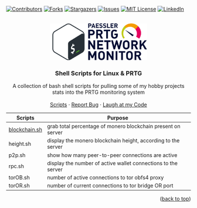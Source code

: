 <a name="readme-top"></a>
<!-- PROJECT SHIELDS -->
[![Contributors][contributors-shield]][contributors-url]
[![Forks][forks-shield]][forks-url]
[![Stargazers][stars-shield]][stars-url]
[![Issues][issues-shield]][issues-url]
[![MIT License][license-shield]][license-url]
[![LinkedIn][linkedin-shield]][linkedin-url]

<!-- PROJECT LOGO -->
<br />
<div align="center">
  <a href="https://www.gnu.org/software/bash/">
    <img src="site/images/bash.png" alt="Bash Logo" width="100" height="100"></a>
  <a href="https://www.paessler.com/prtg">
    <img src="site/images/prtg-blue.png" alt="PRTG Logo" width="160" height="100"></a>
  </a>

  <h3 align="center">Shell Scripts for Linux & PRTG</h3>

  <p align="center">
    A collection of bash shell scripts for pulling some of my hobby projects stats into the PRTG monitoring system
    <br />
    <br />
    <a href="#the-scripts">Scripts</a>
    ·
    <a href="https://github.com/x86txt/prtg/issues">Report Bug</a>
    ·
    <a href="https://github.com/x86txt/prtg/discussions">Laugh at my Code</a>
  </p>
</div>
<a name="the-scripts"></a>

| Scripts       | Purpose                                                       |
|---------------|---------------------------------------------------------------|
| <a href="https://github.com/x86txt/prtg/blob/main/scripts/blockchain.sh">blockchain.sh</a> | grab total percentage of monero blockchain present on server  |
| height.sh     | display the monero blockchain height, according to the server | 
| p2p.sh        | show how many peer-to-peer connections are active             |
| rpc.sh        | display the number of active wallet connections to the server |
| torOB.sh      | number of active connections to tor obfs4 proxy               |
| torOR.sh      | number of current connections to tor bridge OR port           |

<p align="right">(<a href="#readme-top">back to top</a>)</p>

<!-- MARKDOWN LINKS & IMAGES -->
<!-- https://www.markdownguide.org/basic-syntax/#reference-style-links -->
[contributors-shield]: https://img.shields.io/github/contributors/x86txt/prtg.svg?style=for-the-badge
[contributors-url]: https://github.com/x86txt/prtg/graphs/contributors
[forks-shield]: https://img.shields.io/github/forks/x86txt/prtg.svg?style=for-the-badge
[forks-url]: https://github.com/x86txt/prtg/network/members
[stars-shield]: https://img.shields.io/github/stars/x86txt/prtg.svg?style=for-the-badge
[stars-url]: https://github.com/github_username/repo_name/stargazers
[issues-shield]: https://img.shields.io/github/issues/x86txt/prtg.svg?style=for-the-badge
[issues-url]: https://github.com/x86txt/prtg/issues
[license-shield]: https://img.shields.io/github/license/x86txt/prtg.svg?style=for-the-badge
[license-url]: https://github.com/x86txt/prtg/blob/main/LICENSE
[linkedin-shield]: https://img.shields.io/badge/-LinkedIn-black.svg?style=for-the-badge&logo=linkedin&colorB=555
[linkedin-url]: https://www.linkedin.com/in/mevanssecurity/
[product-screenshot]: images/screenshot.png
[Next.js]: https://img.shields.io/badge/next.js-000000?style=for-the-badge&logo=nextdotjs&logoColor=white
[Next-url]: https://nextjs.org/
[React.js]: https://img.shields.io/badge/React-20232A?style=for-the-badge&logo=react&logoColor=61DAFB
[React-url]: https://reactjs.org/
[Vue.js]: https://img.shields.io/badge/Vue.js-35495E?style=for-the-badge&logo=vuedotjs&logoColor=4FC08D
[Vue-url]: https://vuejs.org/
[Angular.io]: https://img.shields.io/badge/Angular-DD0031?style=for-the-badge&logo=angular&logoColor=white
[Angular-url]: https://angular.io/
[Svelte.dev]: https://img.shields.io/badge/Svelte-4A4A55?style=for-the-badge&logo=svelte&logoColor=FF3E00
[Svelte-url]: https://svelte.dev/
[Laravel.com]: https://img.shields.io/badge/Laravel-FF2D20?style=for-the-badge&logo=laravel&logoColor=white
[Laravel-url]: https://laravel.com
[Bootstrap.com]: https://img.shields.io/badge/Bootstrap-563D7C?style=for-the-badge&logo=bootstrap&logoColor=white
[Bootstrap-url]: https://getbootstrap.com
[JQuery.com]: https://img.shields.io/badge/jQuery-0769AD?style=for-the-badge&logo=jquery&logoColor=white
[JQuery-url]: https://jquery.com 
